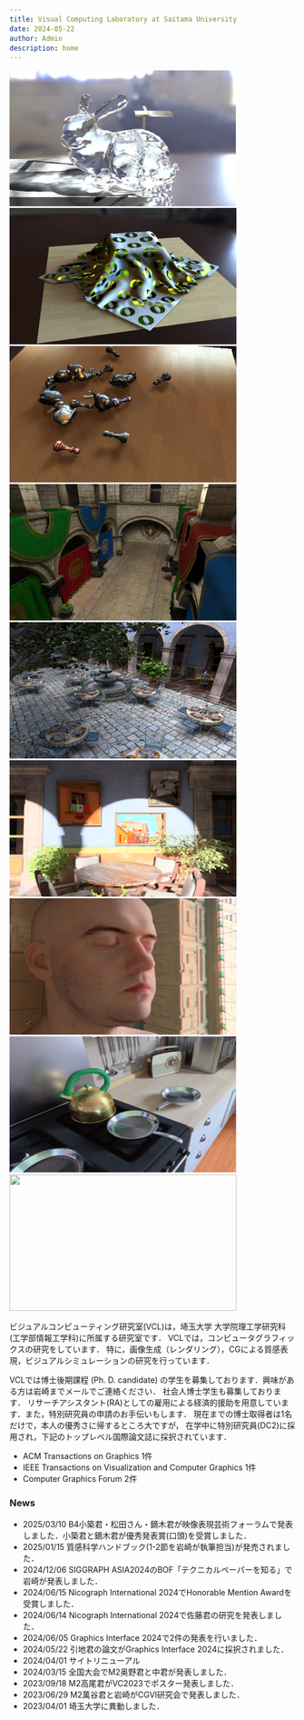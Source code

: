 ```yaml
---
title: Visual Computing Laboratory at Saitama University
date: 2024-05-22
author: Admin
description: home
---
```

<link rel="stylesheet" href="https://cdn.jsdelivr.net/bxslider/4.2.12/jquery.bxslider.css">
<script src="https://ajax.googleapis.com/ajax/libs/jquery/3.1.1/jquery.min.js"></script>
<script src="https://cdn.jsdelivr.net/bxslider/4.2.12/jquery.bxslider.min.js"></script>

<script type="text/javascript">
        $(document).ready(function(){
            $('.slider').bxSlider({
                auto: true,
                pause: 5000,
            });
        });
</script>

<div class="slider">
<img src="./fig/PG10.jpg" width="400" height="240" alt="">
<img src="./fig/SGA2012.jpg" width="400" height="240" alt="">
<img src="./fig/EG2012.jpg" width="400" height="240" alt="">
<img src="./fig/HPG2013.jpg" width="400" height="240" alt="">
<img src="./fig/pg2016.png" width="400" height="240" alt="">
<img src="./fig/tog2020.png" width="400" height="240" alt="">
<img src="./fig/tvcg2021.png" width="400" height="240" alt="">
<img src="./fig/gi24npfa.png" width="400" height="240" alt="">
<img src="./fig/gi24separate.png" width="400" height="240" alt="">
</div>

ビジュアルコンピューティング研究室(VCL)は，埼玉大学 大学院理工学研究科(工学部情報工学科)に所属する研究室です．
VCLでは，コンピュータグラフィックスの研究をしています．
特に，画像生成（レンダリング），CGによる質感表現，ビジュアルシミュレーションの研究を行っています．

VCLでは博士後期課程 (Ph. D. candidate) の学生を募集しております．興味がある方は岩崎までメールでご連絡ください．
社会人博士学生も募集しております．
リサーチアシスタント(RA)としての雇用による経済的援助を用意しています．また，特別研究員の申請のお手伝いもします．
現在までの博士取得者は1名だけで，本人の優秀さに帰するところ大ですが，
在学中に特別研究員(DC2)に採用され，下記のトップレベル国際論文誌に採択されています．
- ACM Transactions on Graphics 1件
- IEEE Transactions on Visualization and Computer Graphics 1件
- Computer Graphics Forum 2件

### News
- 2025/03/10 B4小築君・松田さん・鏑木君が映像表現芸術フォーラムで発表しました．小築君と鏑木君が優秀発表賞(口頭)を受賞しました．
- 2025/01/15 質感科学ハンドブック(1-2節を岩崎が執筆担当)が発売されました．
- 2024/12/06 SIGGRAPH ASIA2024のBOF「テクニカルペーパーを知る」で岩崎が発表しました．
- 2024/06/15 Nicograph International 2024でHonorable Mention Awardを受賞しました．
- 2024/06/14 Nicograph International 2024で佐藤君の研究を発表しました．
- 2024/06/05 Graphics Interface 2024で2件の発表を行いました．
- 2024/05/22 引地君の論文がGraphics Interface 2024に採択されました．
- 2024/04/01 サイトリニューアル
- 2024/03/15 全国大会でM2奥野君と中君が発表しました．
- 2023/09/18 M2高尾君がVC2023でポスター発表しました．
- 2023/06/29 M2萬谷君と岩崎がCGVI研究会で発表しました．
- 2023/04/01 埼玉大学に異動しました．

###

